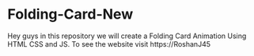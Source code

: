 # Folding-Card-New
Hey guys in this repository we will create a Folding Card Animation Using HTML CSS and JS. To see the website visit https://RoshanJ45
